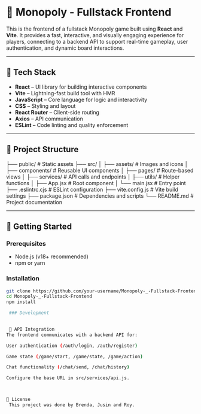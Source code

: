 # 🎲 Monopoly - Fullstack Frontend

This is the frontend of a fullstack Monopoly game built using **React** and **Vite**. It provides a fast, interactive, and visually engaging experience for players, connecting to a backend API to support real-time gameplay, user authentication, and dynamic board interactions.

---

## 🧰 Tech Stack

- **React** – UI library for building interactive components
- **Vite** – Lightning-fast build tool with HMR
- **JavaScript** – Core language for logic and interactivity
- **CSS** – Styling and layout
- **React Router** – Client-side routing
- **Axios** – API communication
- **ESLint** – Code linting and quality enforcement

---

## 📁 Project Structure

├── public/ # Static assets ├── src/ │ ├── assets/ # Images and icons │ ├── components/ # Reusable UI components │ ├── pages/ # Route-based views │ ├── services/ # API calls and endpoints │ ├── utils/ # Helper functions │ ├── App.jsx # Root component │ └── main.jsx # Entry point ├── .eslintrc.cjs # ESLint configuration ├── vite.config.js # Vite build settings ├── package.json # Dependencies and scripts └── README.md # Project documentation


---

## 🚀 Getting Started

### Prerequisites

- Node.js (v18+ recommended)
- npm or yarn

### Installation

```bash
git clone https://github.com/your-username/Monopoly-_-Fullstack-Frontend.git
cd Monopoly-_-Fullstack-Frontend
npm install

 ### Development
  

 🔌 API Integration
The frontend communicates with a backend API for:

User authentication (/auth/login, /auth/register)

Game state (/game/start, /game/state, /game/action)

Chat functionality (/chat/send, /chat/history)

Configure the base URL in src/services/api.js.



📄 License
 This project was done by Brenda, Jusin and Roy.